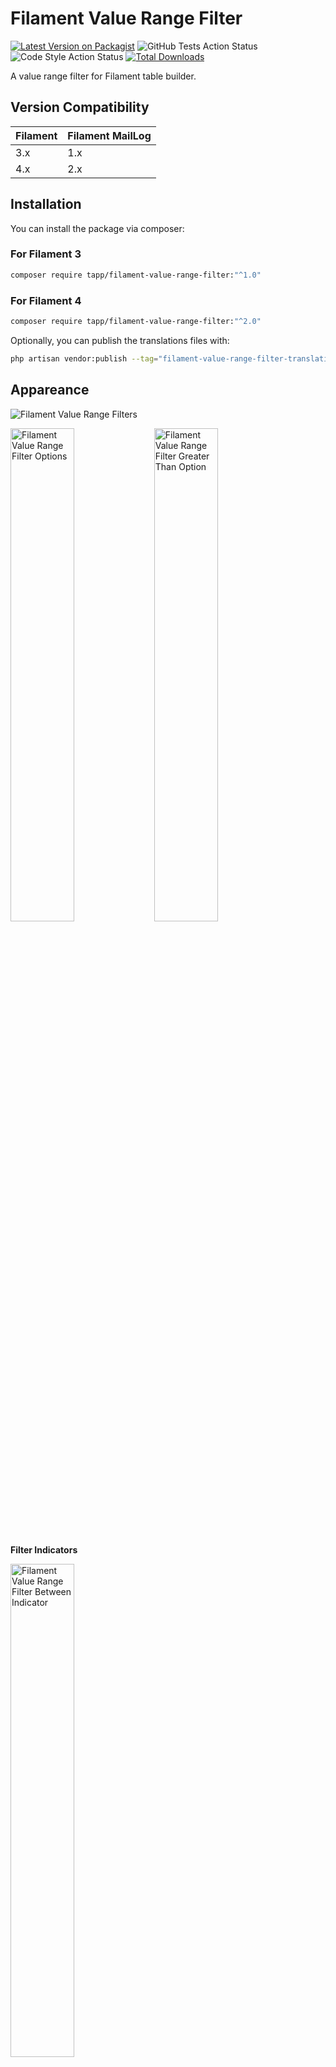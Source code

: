 # Filament Value Range Filter

[![Latest Version on Packagist](https://img.shields.io/packagist/v/tapp/filament-value-range-filter.svg?style=flat-square)](https://packagist.org/packages/tapp/filament-value-range-filter)
![GitHub Tests Action Status](https://github.com/TappNetwork/filament-value-range-filter/actions/workflows/run-tests.yml/badge.svg)
![Code Style Action Status](https://github.com/TappNetwork/filament-value-range-filter/actions/workflows/pint.yml/badge.svg)
[![Total Downloads](https://img.shields.io/packagist/dt/tapp/filament-value-range-filter.svg?style=flat-square)](https://packagist.org/packages/tapp/filament-value-range-filter)

A value range filter for Filament table builder.

## Version Compatibility

 Filament | Filament MailLog
:---------|:---------------------------
 3.x      | 1.x
 4.x      | 2.x

## Installation

You can install the package via composer:

### For Filament 3

```bash
composer require tapp/filament-value-range-filter:"^1.0"
```

### For Filament 4

```bash
composer require tapp/filament-value-range-filter:"^2.0"
```

Optionally, you can publish the translations files with:

```bash
php artisan vendor:publish --tag="filament-value-range-filter-translations"
```

## Appareance

![Filament Value Range Filters](https://raw.githubusercontent.com/TappNetwork/filament-value-range-filter/main/docs/filters.png)

<img align="left" alt="Filament Value Range Filter Options" title="Filament Value Range Filter Options" src="https://raw.githubusercontent.com/TappNetwork/filament-value-range-filter/main/docs/filter_range_options.png" width="45%" />

<img alt="Filament Value Range Filter Greater Than Option" title="Filament Value Range Filter Greater Than Option" src="https://raw.githubusercontent.com/TappNetwork/filament-value-range-filter/main/docs/filter_greater_than.png" width="45%" />

<br clear="left"/>

<br />

**Filter Indicators**

<img alt="Filament Value Range Filter Between Indicator" title="Filament Value Range Filter Between Indicator" src="https://raw.githubusercontent.com/TappNetwork/filament-value-range-filter/main/docs/filter_indicator.png" width="45%" />

<img alt="Filament Value Range Filter Greater Than Indicator" title="Filament Value Range Filter Greater Than Indicator" src="https://raw.githubusercontent.com/TappNetwork/filament-value-range-filter/main/docs/greater_than_indicator.png" width="100%" />


## Usage

### Filter

Add to your Filament resource:

```php
use Tapp\FilamentValueRangeFilter\Filters\ValueRangeFilter;

public static function table(Table $table): Table
{
    return $table
        //...
        ->filters([
            ValueRangeFilter::make('project_value')
                    ->currency(),
            ValueRangeFilter::make('estimated_hours'),
            // ...
        ])
}
```

### Options

#### Currency

You may use the `->currency()` method to format the values on placeholder and filter indicator as currency. The default currency format is `USD`.

```php
ValueRangeFilter::make('project_value')
    ->currency(),
```

**Change the currency format**

The `->currencyCode()` and `->locale()` methods can be used to change the currency format.
You can pass one of the [ISO 4217 currency codes](https://www.iban.com/currency-codes) to the `->currencyCode()` method.

```php
ValueRangeFilter::make('project_value')
    ->currency()
    ->currencyCode('EUR')
    ->locale('fr'),
```

<img align="left" alt="Filament Value Range Filter Between currency in EUR Indicator" title="Filament Value Range Filter Between currency in EUR Indicator" src="https://raw.githubusercontent.com/TappNetwork/filament-value-range-filter/main/docs/between_eur.png" width="40%" />

<img alt="Filament Value Range Filter Between currency in EUR" title="Filament Value Range Filter Between currency in EUR" src="https://raw.githubusercontent.com/TappNetwork/filament-value-range-filter/main/docs/filter_indicator_eur.png" width="45%" />

<br clear="left" />

**Currency value**

When using currency values, the filter assumes that the value stored on database that will be compared with the provided value on filter is in the smallest unit of the currency (e.g., cents for USD). Therefore, the value provided in the filter is by default multiplied by 100 to be compared with the value stored in the database.

If the values stored in your database are not in the currency's smallest unit and you do not need the value provided in the filter to be multiplied by 100, pass 'false' to the `->currencyInSmallestUnit()` method:

```php
ValueRangeFilter::make('project_value')
    ->currency()
    ->currencyInSmallestUnit(false),
```

## Testing

```bash
composer test
```

## Changelog

Please see [CHANGELOG](CHANGELOG.md) for more information on what has changed recently.

## Contributing

Please see [CONTRIBUTING](CONTRIBUTING.md) for details.

## Security Vulnerabilities

If you discover any security-related issues, please email `security@tappnetwork.com`.

## Credits

-  [Tapp Network](https://github.com/TappNetwork)
-  [All Contributors](../../contributors)

## License

The MIT License (MIT). Please see [License File](LICENSE.md) for more information.
